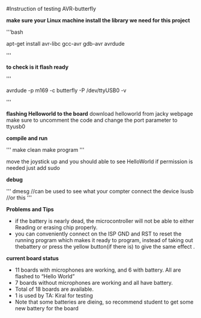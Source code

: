 #Instruction of testing AVR-butterfly

**make sure your Linux machine install the library we need for this project**

'''bash

apt-get install avr-libc gcc-avr gdb-avr avrdude

'''

**to check is it flash ready**

'''

avrdude -p m169 -c butterfly -P /dev/ttyUSB0 -v

'''

**flashing Helloworld to the board**
download helloworld from jacky webpage
make sure to uncomment the code and change the port parameter to ttyusb0

**compile and run**

'''
make clean
make program
'''

move the joystick up and you should able to see HelloWorld
if permission is needed just add sudo

**debug**

'''
dmesg //can be used to see what your compter connect the device
lsusb //or this
''' 

**Problems and Tips**
 * if the battery is nearly dead, the microcontroller will not be able to either Reading or erasing chip properly.
 * you can conveniently connect on the ISP GND and RST to reset the running program which makes it ready to program, instead of taking out thebattery or press the yellow button(if there is) to give the same effect .

**current board status**
 * 11 boards with microphones are working, and 6 with battery. All are flashed to “Hello World”
 * 7 boards without microphones are working and all have battery.
 * Total of 18 boards are available.
 * 1 is used by TA: Kiral for testing 
 * Note that some batteries are dieing, so recommend student to get some new battery for the board


